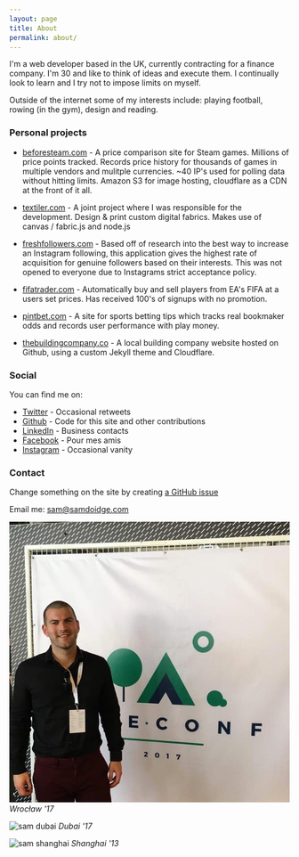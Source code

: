 ```yaml
---
layout: page
title: About
permalink: about/
---
```


I'm a web developer based in the UK, currently contracting for a finance company. I'm 30 and like to think of ideas and execute them. I continually look to learn and I try not to impose limits on myself.

Outside of the internet some of my interests include: playing football, rowing (in the gym), design and reading.

### Personal projects

* [beforesteam.com](https://beforesteam.com) - A price comparison site for Steam games. Millions of price points tracked. Records price history for thousands of games in multiple vendors and mulitple currencies. ~40 IP's used for polling data without hitting limits. Amazon S3 for image hosting, cloudflare as a CDN at the front of it all.

* [textiler.com](http://textiler.com) - A joint project where I was responsible for the development. Design & print custom digital fabrics. Makes use of canvas / fabric.js and node.js 

* [freshfollowers.com](https://www.youtube.com/watch?v=xeT1d2AJ7os) - Based off of research into the best way to increase an Instagram following, this application gives the highest rate of acquisition for genuine followers based on their interests. This was not opened to everyone due to Instagrams strict acceptance policy.

* [fifatrader.com](http://fifatrader.com) - Automatically buy and sell players from EA's FIFA at a users set prices. Has received 100's of signups with no promotion.

* [pintbet.com](https://samdoidge.com/pintbet) - A site for sports betting tips which tracks real bookmaker odds and records user performance with play money.

* [thebuildingcompany.co](https://thebuildingcompany.co) - A local building company website hosted on Github, using a custom Jekyll theme and Cloudflare.

### Social

You can find me on:

* [Twitter](http://twitter.com/samdoidge) - Occasional retweets
* [Github](http://github.com/samdoidge) - Code for this site and other contributions
* [LinkedIn](http://uk.linkedin.com/in/samdoidge) - Business contacts
* [Facebook](http://facebook.com/samdoidge) - Pour mes amis
* [Instagram](http://instagram.com/samdoidge) - Occasional vanity


### Contact


Change something on the site by creating [a GitHub issue](https://github.com/samdoidge/samdoidge.github.io/issues)

Email me: [sam@samdoidge.com](mailto:sam@samdoidge.com)

![sam dubai](/assets/vue-conf.jpg)
*Wrocław '17*


![sam dubai](/assets/sam-dubai.jpg)
*Dubai '17*


![sam shanghai](/assets/sam-shanghai.jpg)
*Shanghai '13*
